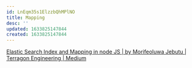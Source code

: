 ```yaml
---
id: LnEqm35s1ElzzbQhMPlNO
title: Mapping
desc: ''
updated: 1633825147844
created: 1633825147844
---
```


[Elastic Search Index and Mapping in node JS | by Morifeoluwa Jebutu | Terragon Engineering | Medium](https://medium.com/terragoneng/elastic-search-index-and-mapping-in-node-js-97d8f480e3c7)
